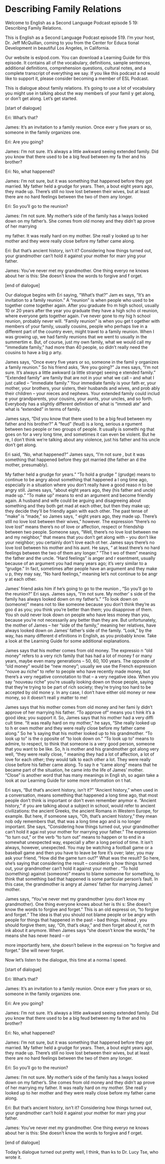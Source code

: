 # Describing Family Relations

Welcome to English as a Second Language Podcast episode 5 19: Describing Family Relations.

This is English as a Second Language Podcast episode 519.  I’m your host, Dr. Jeff McQuillan, coming to you from the Center for Educa tional Development in beautiful Los Angeles, in California.

Our website is eslpod.com.  You can download a Learning Guide for this episode.  It contains all of the vocabulary, definitions, sample sentences, additional definitions, comprehension questions, cultural  notes, and a complete transcript of everything we say.  If you like this podcast a nd would like to support it, please consider becoming a member of ESL Podcast.

This is dialogue about family relations.  It’s going to use a lot of vocabulary you might use in talking about the way members of your famil y get along, or don’t get along.  Let’s get started.

[start of dialogue]

Eri:  What’s that?

James:  It’s an invitation to a family reunion.  Once ever y five years or so, someone in the family organizes one.

Eri:  Are you going?

James:  I’m not sure.  It’s always a little awkward seeing extended family.  Did you know that there used to be a big feud between my fa ther and his brother?

Eri:  No, what happened?

James:  I’m not sure, but it was something that happened  before they got married.  My father held a grudge for years.  Then, a bout eight years ago, they made up.  There’s still no love lost between their wives,  but at least there are no hard feelings between the two of them any longer.

Eri:  So you’ll go to the reunion?

James:  I’m not sure.  My mother’s side of the family has a lways looked down on my father’s.  She comes from old money and they didn’t ap prove of her marrying

 my father.  It was really hard on my mother.  She reall y looked up to her mother and they were really close before my father came along.

Eri:  But that’s ancient history, isn’t it?  Considering how things turned out, your grandmother can’t hold it against your mother for marr ying your father.

James:  You’ve never met my grandmother.  One thing everyo ne knows about her is this: She doesn’t know the words to forgive and f orget.

[end of dialogue]

Our dialogue begins with Eri saying, “What’s that?”  Jam es says, “It’s an invitation to a family reunion.”  A “reunion” is when people who used to be together come together again.  After you graduate fro m high school, usually 10 or 20 years after the year you graduate they have a high scho ol reunion, where everyone gets together again.  I’ve never gone to my hig h school reunion, probably never will.  “Family reunion” is when you get t ogether with members of your family, usually cousins, people who perhaps live in a different part of the country even, might travel to a family reunion.  When I was growing up, we had family reunions that we went to usually in the summertim e.  But, of course, just my own family, what we would call my “immediate family,”  had more than 40 people, so didn’t really need the cousins to have a big p arty.

James says, “Once every five years or so, someone in the famil y organizes a family reunion.”  So his friend asks, “Are you going?”  Ja mes says, “I’m not sure. It’s always a little awkward (a little strange) seeing e xtended family.”  “Extended family” are family that are not in your what we call – and what I just called – “immediate family.”  Your immediate family is your fath er, your mother, your brothers, your sisters, their husbands and wives, and prob ably their children – your nieces and nephews.  Your extended family could includ e your grandparents, your cousins, your aunts, your uncles, and so  forth.  Everybody has a slightly different definition of what is “immedi ate” and what is “extended” in terms of family.

James says, “Did you know that there used to be a big feud between my father and his brother?”  A “feud” (feud) is a long, serious a rgument between two people or two groups of people.  It usually is somethi ng that goes on for a very long time, and sometimes it can even be violent.  But he re, I don’t think we’re talking about any violence, just his father and his uncle don’t get along.

Eri said, “No, what happened?”  James says, “I’m not sure , but it was something that happened before they got married (the father an d the mother, presumably).

 My father held a grudge for years.”  “To hold a grudge ” (grudge) means to continue to be angry about something that happened a l ong time ago, especially in a situation where you don’t really have a good reaso n to be angry still.  James says, “about eight years ago, they (his father and uncle) made up.”  “To make up” means to end an argument and become friendly again.  A  husband and wife could be arguing and disagreeing about something and they both get mad at each other, but then they make up; they decide they’ll be  friendly again with each other.  The past tense of “make” is “made,” so James says, “ eight years ago, they made up.  There’s still no love lost between their wives,” however.  The expression “there’s no love lost” means there’s no of love or affection, respect or friendship between two people.  Someone says, “Well, there’s no love lost between me and my neighbor,” that means that you don’t  get along with – you don’t like your neighbor; you certainly don’t love each ot her.  James says there’s no love lost between his mother and his aunt.  He says, “ at least there’s no hard feelings between the two of them any longer.”  “The t wo of them” meaning the father and the uncle.  “Hard feelings” is anger and r esentment, usually because of an argument you had many years ago; it’s very similar to  a “grudge.”  In fact, sometimes after people have an argument and they make u p, they may say, “No hard feelings,” meaning let’s not continue to be angr y at each other.

James’ friend asks him if he’s going to go to the reunion , “So you’ll go to the reunion?” Eri says.  James says, “I’m not sure.  My mother’ s side of the family has always looked down on my father’s.”  “To look down on (someone)” means not to like someone because you don’t think they’re as goo d as you; you think you’re better than them; you disapprove of them.  You sh ould never look down on people who have less money than you, because you’re not necessarily any better than they are.  But unfortunately, the mother of James – her “side of the family,” meaning her relatives, have always looked down on  James’ father’s side of the family.  “Look,” by the way, has many different d efinitions in English, as you probably know.  Take a look at the Learning Guide for some additional explanations.

James says that his mother comes from old money.  The expressio n “old money” refers to a very rich family that has had a lot of money f or many years, maybe even many generations – 50, 60, 100 years.  The opposite of “old money” would be “new money”; usually we use the French expression “nouve au riche” to refer to people who have recently made money, but there’s a very negative connotation to that – a very negative idea.  When you say “nouveau riche” you’re usually looking down on those people, saying that they’re trying to be part of rich society; they’re trying too hard to be accepted by old mone y.  In any case, I don’t have either old money or new money, so it doesn’t reall y matter to me!

 James says that his mother comes from old money and her fami ly didn’t approve of her marrying his father.  “To approve of” means you t hink it’s a good idea; you support it.  So, James says that his mother had a very diffi cult time.  “It was really hard on my mother,” he says, “She really looked up to h er own mother and they were really close before my father came along.”  So he ’s saying that his mother looked up to his grandmother.  “To look up to” is the o pposite of “to look down on.”  “To look up to” means to admire, to respect, to think that someone is a very good person, someone that you want to be like.  So, h is mother and his grandmother got along very well, “they were really close, ” meaning they had a lot of affection, a lot of love for each other; they would talk to each other a lot.  They were really close before his father came along.  To say h e “came along” means that he became part of the situation, he came into the  life of James’ mother. “Close” is another word that has many meanings in Engli sh, so again take a look at our Learning Guide for some more information on t hat.

Eri says, “But that’s ancient history, isn’t it?”  “Ancient history,” when used in a conversation, means something that happened a long time ago, that most people don’t think is important or don’t even remember anymor e.  “Ancient history,” if you are talking about a subject in school, would refer to  ancient civilizations: the ancient Greeks, the ancient Romans in Western Europe, for  example.  But here, if someone says, “Oh, that’s ancient history,” they mean nob ody remembers that, that was a long time ago and is no longer important.  She says, “Considering how things turned out, your grandmother can’t hold it agai nst your mother for marrying your father.”  The expression “to turn out,” or the verb  “to turn out” means to happen or to end in a somewhat unexpected way, especiall y after a long period of time.  It isn’t always, however, unexpected.  You may be watching a football game or a baseball game and then you have to leave be fore it’s over; later, you may ask your friend, “How did the game turn out?”  What  was the result?  So here, she’s saying that considering the result – considerin g how things turned out, your grandmother can’t hold it against your mother .  “To hold (something) against (someone)” means to blame someone for something,  to think that something bad that happened is some particular person’s fault.  In this case, the grandmother is angry at James’ father for marrying James’ mother.

James says, “You’ve never met my grandmother (you don’t know  my grandmother).  One thing everyone knows about her is thi s: She doesn’t know the words to forgive and forget.”  This is an old expressi on, “to forgive and forget.”  The idea is that you should not blame people  or be angry with people for things that happened in the past – bad things.  Instead , you should forgive them; say, “Oh, that’s okay,” and then forget about it, not th ink about it anymore.  When James says “she doesn’t know the words,” he means she has never  heard – or

 more importantly here, she doesn’t believe in the expressi on “to forgive and forget.”  She will never forget.

Now let’s listen to the dialogue, this time at a norma l speed.

[start of dialogue]

Eri:  What’s that?

James:  It’s an invitation to a family reunion.  Once ever y five years or so, someone in the family organizes one.

Eri:  Are you going?

James:  I’m not sure.  It’s always a little awkward seeing extended family.  Did you know that there used to be a big feud between my fa ther and his brother?

Eri:  No, what happened?

James:  I’m not sure, but it was something that happened  before they got married.  My father held a grudge for years.  Then, a bout eight years ago, they made up.  There’s still no love lost between their wives,  but at least there are no hard feelings between the two of them any longer.

Eri:  So you’ll go to the reunion?

James:  I’m not sure.  My mother’s side of the family has a lways looked down on my father’s.  She comes from old money and they didn’t ap prove of her marrying my father.  It was really hard on my mother.  She reall y looked up to her mother and they were really close before my father came along.

Eri:  But that’s ancient history, isn’t it?  Considering how things turned out, your grandmother can’t hold it against your mother for marr ying your father.

James:  You’ve never met my grandmother.  One thing everyo ne knows about her is this: She doesn’t know the words to forgive and f orget.

[end of dialogue]

Today’s dialogue turned out pretty well, I think, than ks to Dr. Lucy Tse, who wrote it.





